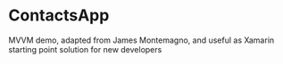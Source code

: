 # ContactsApp
MVVM demo, adapted from James Montemagno, and useful as Xamarin starting point solution for new developers
